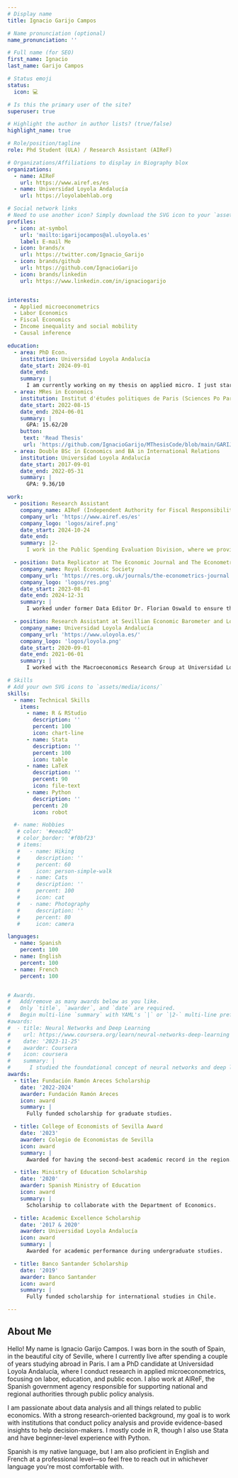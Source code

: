 ```yaml
---
# Display name
title: Ignacio Garijo Campos

# Name pronunciation (optional)
name_pronunciation: ''

# Full name (for SEO)
first_name: Ignacio
last_name: Garijo Campos

# Status emoji
status:
  icon: 💻

# Is this the primary user of the site?
superuser: true

# Highlight the author in author lists? (true/false)
highlight_name: true

# Role/position/tagline
role: Phd Student (ULA) / Research Assistant (AIReF)

# Organizations/Affiliations to display in Biography blox
organizations:
  - name: AIReF
    url: https://www.airef.es/es
  - name: Universidad Loyola Andalucía
    url: https://loyolabehlab.org

# Social network links
# Need to use another icon? Simply download the SVG icon to your `assets/media/icons/` folder.
profiles:
  - icon: at-symbol
    url: 'mailto:igarijocampos@al.uloyola.es'
    label: E-mail Me
  - icon: brands/x
    url: https://twitter.com/Ignacio_Garijo
  - icon: brands/github
    url: https://github.com/IgnacioGarijo
  - icon: brands/linkedin
    url: https://www.linkedin.com/in/ignaciogarijo


interests:
  - Applied microeconometrics
  - Labor Economics
  - Fiscal Economics
  - Income inequality and social mobility
  - Causal inference

education:
  - area: PhD Econ.
    institution: Universidad Loyola Andalucía
    date_start: 2024-09-01
    date_end: 
    summary: |
      I am currently working on my thesis on applied micro. I just started so updates will come hopefully soon!
  - area: MRes in Economics
    institution: Institut d'études politiques de Paris (Sciences Po Paris) 
    date_start: 2022-08-15
    date_end: 2024-06-01
    summary: |
      GPA: 15.62/20
    button:
     text: 'Read Thesis'
     url: 'https://github.com/IgnacioGarijo/MThesisCode/blob/main/GARIJOCAMPOS_Thesis.pdf' 
  - area: Double BSc in Economics and BA in International Relations
    institution: Universidad Loyola Andalucía
    date_start: 2017-09-01
    date_end: 2022-05-31
    summary: |
      GPA: 9.36/10

work:
  - position: Research Assistant
    company_name: AIReF (Independent Authority for Fiscal Responsibility – Spain)
    company_url: 'https://www.airef.es/es'
    company_logo: 'logos/airef.png'
    date_start: 2024-10-24
    date_end: 
    summary: |2-
      I work in the Public Spending Evaluation Division, where we provide public policy evaluations to Spain’s national and regional authorities. I support senior researchers in their work, contributing across all levels — from methodology and programming to data analysis and policy insights.

  - position: Data Replicator at The Economic Journal and The Econometrics Journal
    company_name: Royal Economic Society
    company_url: 'https://res.org.uk/journals/the-econometrics-journal'
    company_logo: 'logos/res.png'
    date_start: 2023-08-01
    date_end: 2024-12-31
    summary: |
      I worked under former Data Editor Dr. Florian Oswald to ensure the reproducibility of papers accepted for publication. My role involved reviewing authors’ code and data to verify that replication packages were functional and successfully reproduced the results reported in the paper.   Most packages were written in Stata, R, or Python.

  - position: Research Assistant at Sevillian Economic Barometer and Loyola Economic Outlook
    company_name: Universidad Loyola Andalucía
    company_url: 'https://www.uloyola.es/'
    company_logo: 'logos/loyola.png'
    date_start: 2020-09-01
    date_end: 2021-06-01
    summary: |
      I worked with the Macroeconomics Research Group at Universidad Loyola Andalucía, conducting data analysis and economic forecasting using time series models for two quarterly publications: the [Sevillian Economic Barometer](https://economistas-sevilla.com/wp-content/uploads/2021/06/BES9-2021T2-web.pdf) and the [Loyola Economic Outlook](https://www.cea.es/upload/documentos/2022/leo_22_01.pdf). My responsibilities included data processing, model estimation, forecasting, and report drafting.

# Skills
# Add your own SVG icons to `assets/media/icons/`
skills:
  - name: Technical Skills
    items:
      - name: R & RStudio
        description: ''
        percent: 100
        icon: chart-line
      - name: Stata
        description: ''
        percent: 100
        icon: table
      - name: LaTeX
        description: ''
        percent: 90
        icon: file-text
      - name: Python
        description: ''
        percent: 20
        icon: robot

  #- name: Hobbies
   # color: '#eeac02'
   # color_border: '#f0bf23'
   # items:
   #   - name: Hiking
   #     description: ''
   #     percent: 60
   #     icon: person-simple-walk
   #   - name: Cats
   #     description: ''
   #     percent: 100
   #     icon: cat
   #   - name: Photography
   #     description: ''
   #     percent: 80
   #     icon: camera

languages:
  - name: Spanish
    percent: 100
  - name: English
    percent: 100
  - name: French
    percent: 100


# Awards.
#   Add/remove as many awards below as you like.
#   Only `title`, `awarder`, and `date` are required.
#   Begin multi-line `summary` with YAML's `|` or `|2-` multi-line prefix and indent 2 spaces below.
#awards:
#  - title: Neural Networks and Deep Learning
#    url: https://www.coursera.org/learn/neural-networks-deep-learning
#    date: '2023-11-25'
#    awarder: Coursera
#    icon: coursera
#    summary: |
#      I studied the foundational concept of neural networks and deep learning. By the end, I was familiar with the significant technological trends driving the rise of deep learning; build, train, and apply fully connected deep neural networks; implement efficient (vectorized) neural networks; identify key parameters in a neural network’s architecture; and apply deep learning to your own applications.
awards:
  - title: Fundación Ramón Areces Scholarship
    date: '2022-2024'
    awarder: Fundación Ramón Areces
    icon: award
    summary: |
      Fully funded scholarship for graduate studies.

  - title: College of Economists of Sevilla Award
    date: '2023'
    awarder: Colegio de Economistas de Sevilla
    icon: award
    summary: |
      Awarded for having the second-best academic record in the region.

  - title: Ministry of Education Scholarship
    date: '2020'
    awarder: Spanish Ministry of Education
    icon: award
    summary: |
      Scholarship to collaborate with the Department of Economics.

  - title: Academic Excellence Scholarship
    date: '2017 & 2020'
    awarder: Universidad Loyola Andalucía
    icon: award
    summary: |
      Awarded for academic performance during undergraduate studies.

  - title: Banco Santander Scholarship
    date: '2019'
    awarder: Banco Santander
    icon: award
    summary: |
      Fully funded scholarship for international studies in Chile.

---
```


## About Me

Hello! My name is Ignacio Garijo Campos. I was born in the south of Spain, in the beautiful city of Seville, where I currently live after spending a couple of years studying abroad in Paris. I am a PhD candidate at Universidad Loyola Andalucía, where I conduct research in applied microeconometrics, focusing on labor, education, and public econ. I also work at AIReF, the Spanish government agency responsible for supporting national and regional authorities through public policy analysis.

I am passionate about data analysis and all things related to public economics. With a strong research-oriented background, my goal is to work with institutions that conduct policy analysis and provide evidence-based insights to help decision-makers. I mostly code in R, though I also use Stata and have beginner-level experience with Python.

Spanish is my native language, but I am also proficient in English and French at a professional level—so feel free to reach out in whichever language you're most comfortable with.

